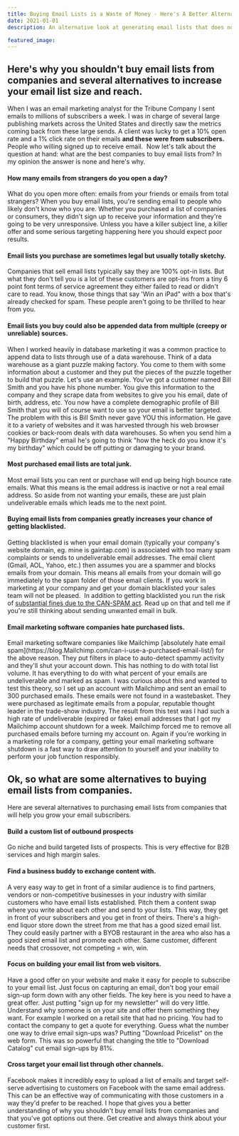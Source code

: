 ```yaml
---
title: Buying Email Lists is a Waste of Money - Here's A Better Alternative
date: 2021-01-01
description: An alternative look at generating email lists that does not include wasting thousands of dollars on stale, bought-and-sold email lists.

featured_image:
---
```

## Here's why you shouldn't buy email lists from companies and several alternatives to increase your email list size and reach.

When I was an email marketing analyst for the Tribune Company I sent emails to millions of subscribers a week. I was in charge of several large publishing markets across the United States and directly saw the metrics coming back from these large sends. A client was lucky to get a 10% open rate and a 1% click rate on their emails **and these were from subscribers.** People who willing signed up to receive email.  Now let's talk about the question at hand: what are the best companies to buy email lists from? In my opinion the answer is none and here's why.

#### How many emails from strangers do you open a day?

What do you open more often: emails from your friends or emails from total strangers? When you buy email lists, you're sending email to people who likely don't know who you are. Whether you purchased a list of companies or consumers, they didn't sign up to receive your information and they're going to be very unresponsive. Unless you have a killer subject line, a killer offer and some serious targeting happening here you should expect poor results.

#### Email lists you purchase are sometimes legal but usually totally sketchy.

Companies that sell email lists typically say they are 100% opt-in lists. But what they don't tell you is a lot of these customers are opt-ins from a tiny 6 point font terms of service agreement they either failed to read or didn't care to read. You know, those things that say 'Win an iPad" with a box that's already checked for spam. These people aren't going to be thrilled to hear from you.

#### Email lists you buy could also be appended data from multiple (creepy or unreliable) sources.

When I worked heavily in database marketing it was a common practice to append data to lists through use of a data warehouse. Think of a data warehouse as a giant puzzle making factory. You come to them with some information about a customer and they put the pieces of the puzzle together to build that puzzle. Let's use an example. You've got a customer named Bill Smith and you have his phone number. You give this information to the company and they scrape data from websites to give you his email, date of birth, address, etc. You now have a complete demographic profile of Bill Smith that you will of course want to use so your email is better targeted. The problem with this is Bill Smith never gave YOU this information. He gave it to a variety of websites and it was harvested through his web browser cookies or back-room deals with data warehouses. So when you send him a "Happy Birthday" email he's going to think "how the heck do you know it's my birthday" which could be off putting or damaging to your brand.

#### Most purchased email lists are total junk.

Most email lists you can rent or purchase will end up being high bounce rate emails. What this means is the email address is inactive or not a real email address. So aside from not wanting your emails, these are just plain undeliverable emails which leads me to the next point.

#### Buying email lists from companies greatly increases your chance of getting blacklisted.

Getting blacklisted is when your email domain (typically your company's website domain, eg. mine is gaintap.com) is associated with too many spam complaints or sends to undeliverable email addresses. The email client (Gmail, AOL, Yahoo, etc.) then assumes you are a spammer and blocks emails from your domain. This means all emails from your domain will go immediately to the spam folder of those email clients. If you work in marketing at your company and get your domain blacklisted your sales team will not be pleased.  In addition to getting blacklisted you run the risk of [substantial fines due to the CAN-SPAM act](https://www.ftc.gov/tips-advice/business-center/guidance/can-spam-act-compliance-guide-business). Read up on that and tell me if you're still thinking about sending unwanted email in bulk.

#### Email marketing software companies hate purchased lists.

Email marketing software companies like Mailchimp [absolutely hate email spam](https://blog.<span class='hiddenSpellError wpgc-spelling' style='background: inherit;'><span class='hiddenSpellError wpgc-spelling' style='background: inherit;'>Mailchimp</span></span>.com/can-i-use-a-purchased-email-list/) for the above reason. They put filters in place to auto-detect spammy activity and they'll shut your account down. This has nothing to do with total list volume. It has everything to do with what percent of your emails are undeliverable and marked as spam. I was curious about this and wanted to test this theory, so I set up an account with Mailchimp and sent an email to 300 purchased emails. These emails were not found in a wastebasket. They were purchased as legitimate emails from a popular, reputable thought leader in the trade-show industry. The result from this test was I had such a high rate of undeliverable (expired or fake) email addresses that I got my Mailchimp account shutdown for a week. Mailchimp forced me to remove all purchased emails before turning my account on. Again if you're working in a marketing role for a company, getting your email marketing software shutdown is a fast way to draw attention to yourself and your inability to perform your job function responsibly.

## Ok, so what are some alternatives to buying email lists from companies.

Here are several alternatives to purchasing email lists from companies that will help you grow your email subscribers.

#### Build a custom list of outbound prospects

Go niche and build targeted lists of prospects. This is very effective for B2B services and high margin sales.

#### Find a business buddy to exchange content with.

A very easy way to get in front of a similar audience is to find partners, vendors or non-competitive businesses in your industry with similar customers who have email lists established. Pitch them a content swap where you write about each other and send to your lists. This way, they get in front of your subscribers and you get in front of theirs. There's a high-end liquor store down the street from me that has a good sized email list. They could easily partner with a BYOB restaurant in the area who also has a good sized email list and promote each other. Same customer, different needs that crossover, not competing = win, win.

#### Focus on building your email list from web visitors.

Have a good offer on your website and make it easy for people to subscribe to your email list. Just focus on capturing an email, don't bog your email sign-up form down with any other fields. The key here is you need to have a great offer. Just putting "sign up for my newsletter" will do very little. Understand why someone is on your site and offer them something they want. For example I worked on a retail site that had no pricing. You had to contact the company to get a quote for everything. Guess what the number one way to drive email sign-ups was? Putting "Download Pricelist" on the web form. This was so powerful that changing the title to "Download Catalog" cut email sign-ups by 81%.

#### Cross target your email list through other channels.

Facebook makes it incredibly easy to upload a list of emails and target self-serve advertising to customers on Facebook with the same email address. This can be an effective way of communicating with those customers in a way they'd prefer to be reached. I hope that gives you a better understanding of why you shouldn't buy email lists from companies and that you've got options out there. Get creative and always think about your customer first.